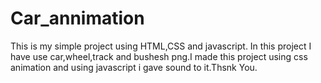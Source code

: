 # Car_annimation


This is my simple project using HTML,CSS and javascript. In this project I have use car,wheel,track and bushesh png.I made this project using css animation and using javascript i gave sound to it.Thsnk You.
